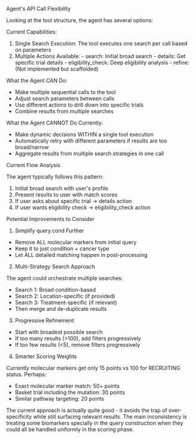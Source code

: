  Agent's API Call Flexibility

  Looking at the tool structure, the agent has several options:

  Current Capabilities:

  1. Single Search Execution: The tool executes one search per call based on parameters
  2. Multiple Actions Available:
    - search: Initial broad search
    - details: Get specific trial details
    - eligibility_check: Deep eligibility analysis
    - refine: (Not implemented but scaffolded)

  What the Agent CAN Do:

  - Make multiple sequential calls to the tool
  - Adjust search parameters between calls
  - Use different actions to drill down into specific trials
  - Combine results from multiple searches

  What the Agent CANNOT Do Currently:

  - Make dynamic decisions WITHIN a single tool execution
  - Automatically retry with different parameters if results are too broad/narrow
  - Aggregate results from multiple search strategies in one call

  Current Flow Analysis

  The agent typically follows this pattern:
  1. Initial broad search with user's profile
  2. Present results to user with match scores
  3. If user asks about specific trial → details action
  4. If user wants eligibility check → eligibility_check action

  Potential Improvements to Consider

  1. Simplify query.cond Further

  - Remove ALL molecular markers from initial query
  - Keep it to just condition + cancer type
  - Let ALL detailed matching happen in post-processing

  2. Multi-Strategy Search Approach

  The agent could orchestrate multiple searches:
  - Search 1: Broad condition-based
  - Search 2: Location-specific (if provided)
  - Search 3: Treatment-specific (if relevant)
  - Then merge and de-duplicate results

  3. Progressive Refinement

  - Start with broadest possible search
  - If too many results (>100), add filters progressively
  - If too few results (<5), remove filters progressively

  4. Smarter Scoring Weights

  Currently molecular markers get only 15 points vs 100 for RECRUITING status. Perhaps:
  - Exact molecular marker match: 50+ points
  - Basket trial including the mutation: 30 points
  - Similar pathway targeting: 20 points

  The current approach is actually quite good - it avoids the trap of over-specificity while still
  surfacing relevant results. The main inconsistency is treating some biomarkers specially in the
  query construction when they could all be handled uniformly in the scoring phase.